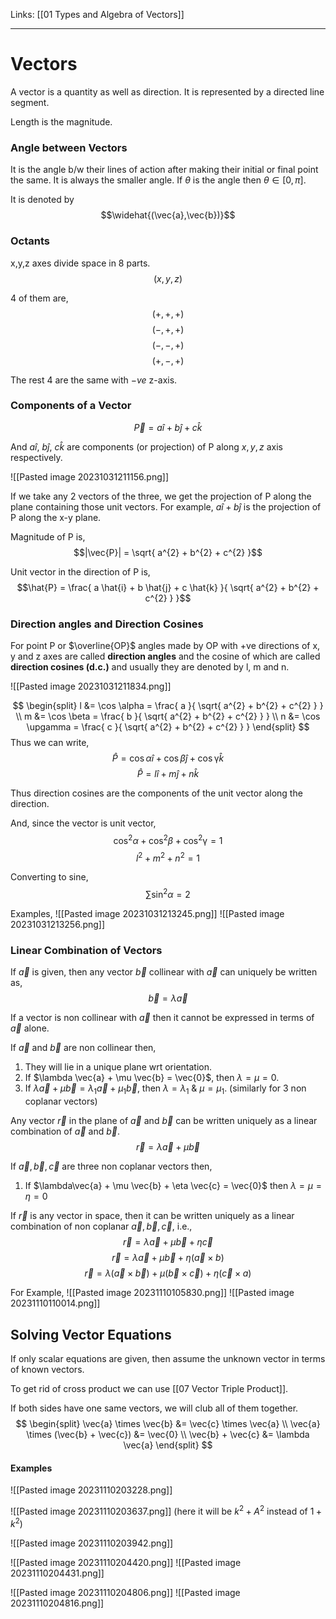 Links: [[01 Types and Algebra of Vectors]]
___
# Vectors
A vector is a quantity as well as direction. 
It is represented by a directed line segment. 

Length is the magnitude.

### Angle between Vectors
It is the angle b/w their lines of action after making their initial or final point the same. It is always the smaller angle. If $\theta$ is the angle then $\theta \in [0,\pi]$.

It is denoted by
$$\widehat{(\vec{a},\vec{b})}$$

### Octants

x,y,z axes divide space in 8 parts. 
$$(x,y,z)$$

4 of them are,
$$(+,+,+)$$
$$(-,+,+)$$
$$(-,-,+)$$
$$(+,-,+)$$

The rest 4 are the same with $-ve$ z-axis.

### Components of a Vector

$$\vec{ P } = a \hat{i} + b\hat{j} + c\hat{k}$$

And $a\hat{i},\ b\hat{j},\ c\hat{k}$ are components (or projection) of P along $x,y,z$ axis respectively. 

![[Pasted image 20231031211156.png]]

If we take any 2 vectors of the three, we get the projection of P along the plane containing those unit vectors. For example, $a\hat{i} + b\hat{j}$ is the projection of P along the x-y plane. 


Magnitude of P is,
$$|\vec{P}| = \sqrt{ a^{2} + b^{2} + c^{2} }$$

Unit vector in the direction of P is,
$$\hat{P} = \frac{ a \hat{i} + b \hat{j} + c \hat{k} }{ \sqrt{ a^{2} + b^{2} + c^{2} } }$$

### Direction angles and Direction Cosines 
For point P or $\overline{OP}$ angles made by OP with +ve directions of x, y and z axes are called **direction angles** and the cosine of which are called **direction cosines (d.c.)** and usually they are denoted by l, m and n. 

![[Pasted image 20231031211834.png]]

$$
\begin{split}
l &= \cos \alpha = \frac{ a }{ \sqrt{ a^{2} + b^{2} + c^{2} } } \\
m &= \cos \beta = \frac{ b }{ \sqrt{ a^{2} + b^{2} + c^{2} } } \\
n &= \cos \upgamma = \frac{ c }{ \sqrt{ a^{2} + b^{2} + c^{2} } }
\end{split}
$$
Thus we can write,
$$\hat{P} = \cos \alpha \hat{i} + \cos \beta \hat{j} + \cos\upgamma \hat{k}$$
$$\hat{P} = l \hat{i} + m \hat{j} + n \hat{k}$$

Thus direction cosines are the components of the unit vector along the direction. 

And, since the vector is unit vector,
$$\cos ^{2}\alpha + \cos ^{2} \beta + \cos ^{2}\upgamma = 1$$
$$l^{2} + m^{2} + n^{2} = 1$$

Converting to sine,
$$\sum \sin ^{2} \alpha = 2$$

Examples,
![[Pasted image 20231031213245.png]]
![[Pasted image 20231031213256.png]]

### Linear Combination of Vectors 
If $\vec{a}$ is given, then any vector $\vec{b}$ collinear with $\vec{a}$ can uniquely be written as,
$$\vec{b} = \lambda \vec{a}$$

If a vector is non collinear with $\vec{a}$ then it cannot be expressed in terms of $\vec{a}$ alone. 

If $\vec{a}$ and $\vec{b}$ are non collinear then,
1. They will lie in a unique plane wrt orientation.
2. If $\lambda \vec{a} + \mu \vec{b} = \vec{0}$, then $\lambda = \mu = 0$. 
2. If $\lambda \vec{a} + \mu \vec{b} = \lambda_{1} \vec{a} + \mu_{1} \vec{b}$, then $\lambda = \lambda_{1}\ \&\ \mu = \mu_{1}$. (similarly for 3 non coplanar vectors)


Any vector $\vec{r}$ in the plane of $\vec{a}$ and $\vec{b}$ can be written uniquely as a linear combination of $\vec{a}$ and $\vec{b}$.
$$\vec{r} = \lambda \vec{a} + \mu \vec{b}$$

If $\vec{a}, \vec{b}, \vec{c}$ are three non coplanar vectors then,
1. If $\lambda\vec{a} + \mu \vec{b} + \eta \vec{c} = \vec{0}$ then $\lambda = \mu = \eta = 0$

If $\vec{r}$ is any vector in space, then it can be written uniquely as a linear combination of non coplanar $\vec{a},\vec{b},\vec{c}$, i.e.,
$$\vec{r} = \lambda \vec{a} + \mu \vec{b} + \eta \vec{c}$$
$$\vec{r} = \lambda \vec{a} + \mu \vec{b} + \eta (\vec{a} \times b)$$
$$\vec{r} = \lambda (\vec{a} \times \vec{b}) + \mu (\vec{b} \times \vec{c}) + \eta (\vec{c} \times a)$$

For Example,
![[Pasted image 20231110105830.png]]
![[Pasted image 20231110110014.png]]

## Solving Vector Equations 
If only scalar equations are given, then assume the unknown vector in terms of known vectors. 

To get rid of cross product we can use [[07 Vector Triple Product]].

If both sides have one same vectors, we will club all of them together. 
$$
\begin{split}
\vec{a} \times \vec{b} &= \vec{c} \times \vec{a} \\
\vec{a} \times (\vec{b} + \vec{c}) &= \vec{0} \\
\vec{b} + \vec{c} &= \lambda \vec{a}
\end{split}
$$

#### Examples 
![[Pasted image 20231110203228.png]]

![[Pasted image 20231110203637.png]]
(here it will be $k^{2} + A^{2}$ instead of $1 + k^{2}$)

![[Pasted image 20231110203942.png]]

![[Pasted image 20231110204420.png]]
![[Pasted image 20231110204431.png]]

![[Pasted image 20231110204806.png]]
![[Pasted image 20231110204816.png]]


